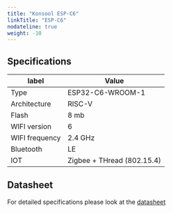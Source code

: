 ```yaml
---
title: "Konsool ESP-C6"
linkTitle: "ESP-C6"
nodateline: true
weight: -10
---
```




## Specifications

| label    | Value             |
| -------- | ----------------- |
| Type | ESP32-C6-WROOM-1 |
| Architecture | RISC-V |
| Flash | 8 mb |
| WIFI version | 6  |
| WIFI frequency | 2.4 GHz |
| Bluetooth | LE | 
| IOT | Zigbee + THread (802.15.4) |

## Datasheet

For detailed specifications please look at the [datasheet](https://www.espressif.com/sites/default/files/documentation/esp32-c6-wroom-1_wroom-1u_datasheet_en.pdf)